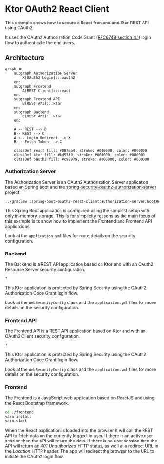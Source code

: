 # Ktor OAuth2 React Client

This example shows how to secure a React frontend and Ktor REST API using OAuth2.

It uses the OAuth2 Authorization Code Grant ([RFC6749 section 4.1](https://datatracker.ietf.org/doc/html/rfc6749#section-4.1)) login flow to authenticate
the end users.

## Architecture

```mermaid
graph TD
    subgraph Authorization Server
        X[OAuth2 Login]:::oauth2
    end
    subgraph Frontend
        A[REST Client]:::react
    end
    subgraph Frontend API
        B[REST API]:::ktor
    end
    subgraph Backend
        C[REST API]:::ktor
    end

    A -- REST --> B
    B-- REST --> C
    A <-. Login Redirect .-> X
    B -- Fetch Token --> X

    classDef react fill: #087ea4, stroke: #000000, color: #000000
    classDef ktor fill: #8d53f9, stroke: #000000, color: #000000
    classDef oauth2 fill: #c98979, stroke: #000000, color: #000000
```

### Authorization Server

The Authorization Server is an OAuth2 Authorization Server application based on Spring Boot and the
[spring-security-oauth2-authorization-server](https://spring.io/projects/spring-authorization-server) project.

```bash
../gradlew :spring-boot-oauth2-react-client:authorization-server:bootRun
```

This Spring Boot application is configured using the simplest setup with only in-memory storage. This is for simplicity
reasons as the main focus of this example is to show how to implement the Frontend and Frontend API applications.

Look at the `application.yml` files for more details on the security configuration.

### Backend

The Backend is a REST API application based on Ktor and with an OAuth2 Resource Server security configuration.

```bash
?
```

This Ktor application is protected by Spring Security using the OAuth2 Authorization Code Grant login flow.

Look at the `WebSecurityConfig` class and the `application.yml` files for more details on the security configuration.

### Frontend API

The Frontend API is a REST API application based on Ktor and with an OAuth2 Client security configuration.

```bash
?
```

This Ktor application is protected by Spring Security using the OAuth2 Authorization Code Grant login flow.

Look at the `WebSecurityConfig` class and the `application.yml` files for more details on the security configuration.

### Frontend

The Frontend is a JavaScript web application based on ReactJS and using the React Bootstrap framework.

```bash
cd ./frontend
yarn install
yarn start
```

When the React application is loaded into the browser it will call the REST API to fetch data on the currently
logged-in user. If there is an active user session then the API will return the data. If there is no user session then
the API will return an _401 Unauthorized_ HTTP status, as well at a redirect URL in the _Location_ HTTP header. The app
will redirect the browser to the URL to initiate the OAuth2 login flow.
